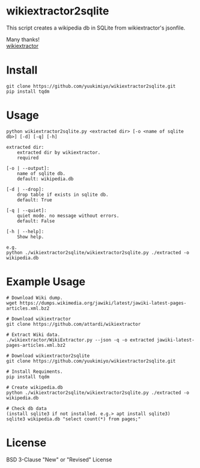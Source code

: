 # wikiextractor2sqlite

This script creates a wikipedia db in SQLite from wikiextractor's jsonfile.

Many thanks!<br />
[wikiextractor](https://github.com/attardi/wikiextractor)

# Install

```
git clone https://github.com/yuukimiyo/wikiextractor2sqlite.git
pip install tqdm
```

# Usage

```
python wikiextractor2sqlite.py <extracted dir> [-o <name of sqlite db>] [-d] [-q] [-h]

extracted dir:
    extracted dir by wikiextractor.
	required

[-o | --output]:
    name of sqlite db.
    default: wikipedia.db

[-d | --drop]:
    drop table if exists in sqlite db.
    default: True

[-q | --quiet]:
    quiet mode. no message without errors. 
    default: False

[-h | --help]:
	Show help.

e.g.
python ./wikiextractor2sqlite/wikiextractor2sqlite.py ./extracted -o wikipedia.db

```

# Example Usage

```
# Download Wiki dump.
wget https://dumps.wikimedia.org/jawiki/latest/jawiki-latest-pages-articles.xml.bz2

# Download wikiextractor
git clone https://github.com/attardi/wikiextractor

# Extract Wiki data.
./wikiextractor/WikiExtractor.py --json -q -o extracted jawiki-latest-pages-articles.xml.bz2

# Download wikiextractor2sqlite
git clone https://github.com/yuukimiyo/wikiextractor2sqlite.git

# Install Requiments.
pip install tqdm

# Create wikipedia.db
python ./wikiextractor2sqlite/wikiextractor2sqlite.py ./extracted -o wikipedia.db

# Check db data
(install sqlite3 if not installed. e.g.> apt install sqlite3)
sqlite3 wikipedia.db "select count(*) from pages;"

```

# License

BSD 3-Clause "New" or "Revised" License
